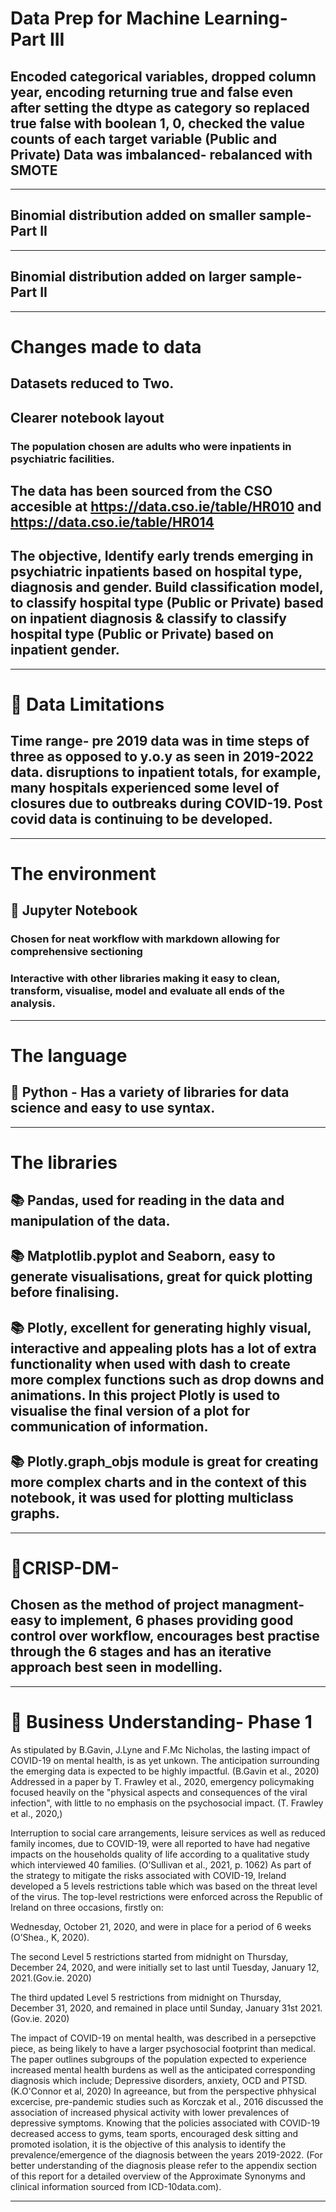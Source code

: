 
# Data Prep for Machine Learning- Part III
## Encoded categorical variables, dropped column year, encoding returning true and false even after setting the dtype as category so replaced true false with boolean 1, 0,  checked the value counts of each target variable (Public and Private) Data was imbalanced- rebalanced with SMOTE

***

## Binomial distribution added on smaller sample- Part II

***

## Binomial distribution added on larger sample- Part II

***

# Changes made to data
## Datasets reduced to Two. 
## Clearer notebook layout
### The population chosen are adults who were inpatients in psychiatric facilities. 
## The data has been sourced from the CSO accesible at https://data.cso.ie/table/HR010 and https://data.cso.ie/table/HR014
## The objective, Identify early trends emerging in psychiatric inpatients based on hospital type, diagnosis and gender. Build classification model, to classify hospital type (Public or Private) based on inpatient diagnosis & classify to classify hospital type (Public or Private) based on inpatient gender.

*** 

# 🔶 Data Limitations
## Time range- pre 2019 data was in time steps of three as opposed to y.o.y as seen in 2019-2022 data.  disruptions to inpatient totals, for example, many hospitals experienced some level of closures due to outbreaks during COVID-19. Post covid data is continuing to be developed.

***

# The environment
## 📙 Jupyter Notebook 
### Chosen for neat workflow with markdown allowing for comprehensive sectioning
### Interactive with other libraries making it easy to clean, transform, visualise, model and evaluate all ends of the analysis.

*** 

# The language
## 🐍 Python - Has a variety of libraries for data science and easy to use syntax.

***

# The libraries
## 📚 Pandas, used for reading in the data and manipulation of the data. 
## 📚 Matplotlib.pyplot and Seaborn, easy to generate visualisations, great for quick plotting before finalising.
## 📚 Plotly, excellent for generating highly visual, interactive and appealing plots has a lot of extra functionality when used with dash to create more complex functions such as drop downs and animations. In this project Plotly is used to visualise the final version of a plot for communication of information. 
## 📚 Plotly.graph_objs module is great for creating more complex charts and in the context of this notebook, it was used for plotting multiclass graphs.

***

# 🚧CRISP-DM-
## Chosen as the method of project managment- easy to implement, 6 phases providing good control over workflow, encourages best practise through the 6 stages and has an iterative approach best seen in modelling.

***

# 💼 Business Understanding- Phase 1

As stipulated by B.Gavin, J.Lyne and F.Mc Nicholas, the lasting impact of COVID-19 on mental health, is as yet unkown. The anticipation surrounding the emerging data is expected to be highly impactful. (B.Gavin et al., 2020) Addressed in a paper by T. Frawley et al., 2020, emergency policymaking focused heavily on the "physical aspects and consequences of the viral infection", with little to no emphasis on the psychosocial impact. (T. Frawley et al., 2020,)

Interruption to social care arrangements, leisure services as well as reduced family incomes, due to COVID-19, were all reported to have had  negative impacts on the households quality of life according to a qualitative study which interviewed 40 families. (O’Sullivan et al., 2021, p. 1062) As part of the strategy to mitigate the risks associated with COVID-19, Ireland developed a 5 levels restrictions table which was based on the threat level of the virus. The top-level restrictions were enforced across the Republic of Ireland on three occasions, firstly on:

Wednesday, October 21, 2020, and were in place for a period of 6 weeks (O’Shea., K, 2020).

The second Level 5 restrictions started from midnight on Thursday, December 24, 2020, and were initially set to last until Tuesday, January 12, 2021.(Gov.ie. 2020)

The third updated Level 5 restrictions from midnight on Thursday, December 31, 2020, and remained in place until Sunday, January 31st 2021. (Gov.ie. 2020)

The impact of COVID-19 on mental health, was described in a persepctive piece, as being likely to have a larger psychosocial footprint than medical. The paper outlines subgroups of the population expected to experience increased mental health burdens as well as the anticipated corresponding diagnosis which include; Depressive disorders, anxiety, OCD and PTSD.(K.O'Connor et al, 2020) In agreeance, but from the perspective phhysical excercise, pre-pandemic studies such as Korczak et al., 2016 discussed the association of increased physical activity with lower prevalences of depressive symptoms. Knowing that the policies associated with COVID-19 decreased access to gyms, team sports, encouraged desk sitting and promoted isolation, it is the objective of this analysis to identify the prevalence/emergence of the diagnosis between the years 2019-2022. (For better understanding of the diagnosis please refer to the appendix section of this report for a detailed overview of the Approximate Synonyms and clinical information sourced from ICD-10data.com).

***

